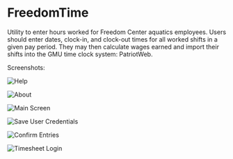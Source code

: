 # FreedomTime

Utility to enter hours worked for Freedom Center aquatics employees. Users should enter dates, clock-in, and clock-out times 
for all worked shifts in a given pay period. They may then calculate wages earned and import their shifts into the GMU time 
clock system: PatriotWeb. 

Screenshots:

![Help](https://cloud.githubusercontent.com/assets/12532008/13200072/0787caa8-d807-11e5-8537-d76986a3d1fb.png)

![About](https://cloud.githubusercontent.com/assets/12532008/13200074/078af30e-d807-11e5-8b95-12134c994904.png)

![Main Screen](https://cloud.githubusercontent.com/assets/12532008/13200070/07871496-d807-11e5-89e7-2b1323296834.png)

![Save User Credentials](https://cloud.githubusercontent.com/assets/12532008/13200073/0788e85c-d807-11e5-9774-5bc07b702a1d.png)

![Confirm Entries](https://cloud.githubusercontent.com/assets/12532008/13200071/07878e4e-d807-11e5-82a8-8c2b094164b4.png)

![Timesheet Login](https://cloud.githubusercontent.com/assets/12532008/13200069/078669a6-d807-11e5-9144-e785f06db415.png)


